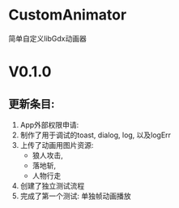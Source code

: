 # CustomAnimator
简单自定义libGdx动画器

# V0.1.0
## 更新条目: 
1. App外部权限申请: 
1. 制作了用于调试的toast, dialog, log, 以及logErr
1. 上传了动画用图片资源: 
    - 狼人攻击, 
    - 落地斩, 
    - 人物行走
1. 创建了独立测试流程
1. 完成了第一个测试: 单独帧动画播放
